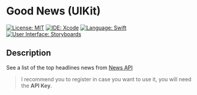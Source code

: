 # Good News (UIKit)

[![License: MIT](https://img.shields.io/badge/License-MIT-yellow.svg)](https://opensource.org/licenses/MIT)
[![IDE: Xcode](https://img.shields.io/badge/IDE-Xcode%2011-blue.svg)](https://developer.apple.com/xcode/)
[![Language: Swift](https://img.shields.io/badge/Language-Swift-red.svg)](https://swift.org/blog/)
[![User Interface: Storyboards](https://img.shields.io/badge/User%20Interface-Programmatic-green)](https://developer.apple.com/xcode/interface-builder/)

## Description

See a list of the top headlines news from [News API](https://newsapi.org/)

> I recommend you to register in case you want to use it, you will need the **API Key**.

